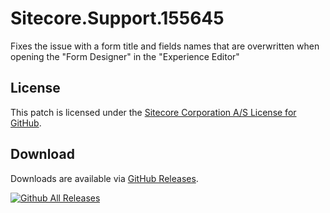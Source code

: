 # Sitecore.Support.155645
Fixes the issue with a form title and fields names that are overwritten when opening the &quot;Form Designer&quot; in the &quot;Experience Editor&quot;

## License  
This patch is licensed under the [Sitecore Corporation A/S License for GitHub](https://github.com/sitecoresupport/Sitecore.Support.155645/blob/master/LICENSE).  

## Download  
Downloads are available via [GitHub Releases](https://github.com/sitecoresupport/Sitecore.Support.155645/releases).  

[![Github All Releases](https://img.shields.io/github/downloads/SitecoreSupport/Sitecore.Support.155645/total.svg)](https://github.com/SitecoreSupport/Sitecore.Support.155645/releases)
